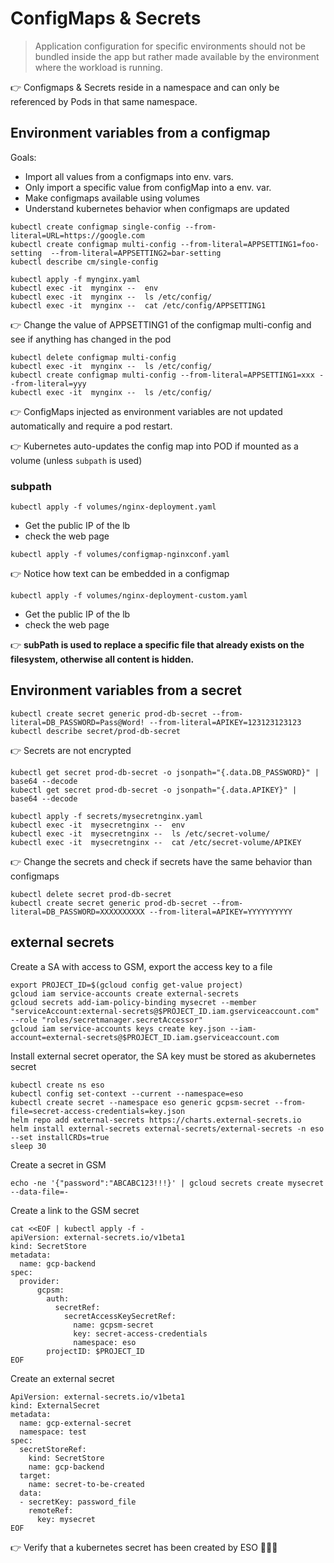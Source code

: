 # ConfigMaps & Secrets
> Application configuration for specific environments should not be bundled inside the app but rather made available by the environment where the workload is running.

👉 Configmaps & Secrets reside in a namespace and can only be referenced by Pods in that same namespace.

## Environment variables from a configmap

Goals:
- Import all values from a configmaps into env. vars.
- Only import a specific value from configMap into a env. var.
- Make configmaps available using volumes
- Understand kubernetes behavior when configmaps are updated  
```
kubectl create configmap single-config --from-literal=URL=https://google.com
kubectl create configmap multi-config --from-literal=APPSETTING1=foo-setting  --from-literal=APPSETTING2=bar-setting
kubectl describe cm/single-config
```

```
kubectl apply -f mynginx.yaml 
kubectl exec -it  mynginx --  env
kubectl exec -it  mynginx --  ls /etc/config/
kubectl exec -it  mynginx --  cat /etc/config/APPSETTING1
```

👉 Change the value of APPSETTING1 of the configmap multi-config and see if anything has changed in the pod
```
kubectl delete configmap multi-config
kubectl exec -it  mynginx --  ls /etc/config/
kubectl create configmap multi-config --from-literal=APPSETTING1=xxx --from-literal=yyy
kubectl exec -it  mynginx --  ls /etc/config/
```

👉 ConfigMaps injected as environment variables are not updated automatically and require a pod restart.

👉 Kubernetes auto-updates the config map into POD if mounted as a volume (unless `subpath` is used)

### subpath
```
kubectl apply -f volumes/nginx-deployment.yaml
```
- Get the public IP of the lb 
- check the web page
 
```
kubectl apply -f volumes/configmap-nginxconf.yaml 
```
👉 Notice how text can be embedded in a configmap

```
kubectl apply -f volumes/nginx-deployment-custom.yaml 
```
- Get the public IP of the lb 
- check the web page

👉 **subPath is used to replace a specific file that already exists on the filesystem, otherwise all content is hidden.**

## Environment variables from a secret
````
kubectl create secret generic prod-db-secret --from-literal=DB_PASSWORD=Pass@Word! --from-literal=APIKEY=123123123123
kubectl describe secret/prod-db-secret 
````

👉 Secrets are not encrypted 
```
kubectl get secret prod-db-secret -o jsonpath="{.data.DB_PASSWORD}" | base64 --decode 
kubectl get secret prod-db-secret -o jsonpath="{.data.APIKEY}" | base64 --decode 
```

```
kubectl apply -f secrets/mysecretnginx.yaml
kubectl exec -it  mysecretnginx --  env
kubectl exec -it  mysecretnginx --  ls /etc/secret-volume/
kubectl exec -it  mysecretnginx --  cat /etc/secret-volume/APIKEY
````

👉 Change the secrets and check if secrets have the same behavior than configmaps
```
kubectl delete secret prod-db-secret
kubectl create secret generic prod-db-secret --from-literal=DB_PASSWORD=XXXXXXXXXX --from-literal=APIKEY=YYYYYYYYYY
```

## external secrets

Create a SA with access to GSM, export the access key to a file
```
export PROJECT_ID=$(gcloud config get-value project)
gcloud iam service-accounts create external-secrets
gcloud secrets add-iam-policy-binding mysecret --member "serviceAccount:external-secrets@$PROJECT_ID.iam.gserviceaccount.com" --role "roles/secretmanager.secretAccessor"
gcloud iam service-accounts keys create key.json --iam-account=external-secrets@$PROJECT_ID.iam.gserviceaccount.com
```

Install external secret operator, the SA key must be stored as akubernetes secret
```
kubectl create ns eso
kubectl config set-context --current --namespace=eso
kubectl create secret --namespace eso generic gcpsm-secret --from-file=secret-access-credentials=key.json
helm repo add external-secrets https://charts.external-secrets.io
helm install external-secrets external-secrets/external-secrets -n eso --set installCRDs=true
sleep 30
```

Create a secret in GSM
```
echo -ne '{"password":"ABCABC123!!!}' | gcloud secrets create mysecret --data-file=-
```

Create a link to the GSM secret
```
cat <<EOF | kubectl apply -f - 
apiVersion: external-secrets.io/v1beta1
kind: SecretStore
metadata:
  name: gcp-backend
spec:
  provider:
      gcpsm:                                                  
        auth:
          secretRef:
            secretAccessKeySecretRef:
              name: gcpsm-secret                        
              key: secret-access-credentials
              namespace: eso                      
        projectID: $PROJECT_ID
EOF
```

Create an external secret 
```
ApiVersion: external-secrets.io/v1beta1
kind: ExternalSecret
metadata:
  name: gcp-external-secret
  namespace: test
spec:
  secretStoreRef:
    kind: SecretStore
    name: gcp-backend          
  target:                                                             
    name: secret-to-be-created 
  data:                                                       
  - secretKey: password_file 
    remoteRef:            
      key: mysecret
EOF
```

👉 Verify that a kubernetes secret has been created by ESO 🎉🎉🎉